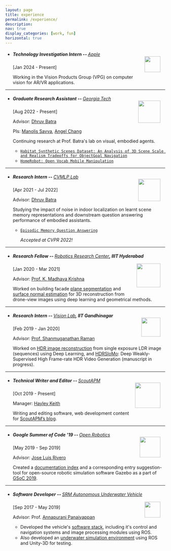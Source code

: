 ```yaml
---
layout: page
title: experience
permalink: /experience/
description:
nav: true
display_categories: [work, fun]
horizontal: true
---
```


- ##### Technology Investigation Intern -- <span style="font-weight:400">[Apple](https://www.apple.com)</span> <img src="https://cdn-icons-png.flaticon.com/256/0/747.png" width="50px" style="margin:15px" align="right">
  
  [Jan 2024 - Present]
  
  Working in the Vision Products Group (VPG) on computer vision for AR/VR applications.

---

- ##### Graduate Research Assistant -- <span style="font-weight:400">[Georgia Tech](https://www.gatech.edu/)</span> <img src="https://brand.gatech.edu/sites/default/files/inline-images/GTVertical_RGB.png" width="70px" style="margin:15px" align="right">
  
  [Aug 2022 - Present]
  
  Advisor: [Dhruv Batra](https://www.cc.gatech.edu/~dbatra/)

  PIs: [Manolis Savva](https://msavva.github.io/), [Angel Chang](https://angelxuanchang.github.io/)

  Continuing research at Prof. Batra's lab on visual, embodied agents.

  - [`Habitat Synthetic Scenes Dataset: An Analysis of 3D Scene Scale and Realism Tradeoffs for ObjectGoal Navigation`](https://3dlg-hcvc.github.io/hssd)
  - [`HomeRobot: Open Vocab Mobile Manipulation`](https://ovmm.github.io/)

---

- ##### Research Intern -- <span style="font-weight:400">[CVMLP Lab](https://mlp.cc.gatech.edu/)</span> <img src="https://www.cc.gatech.edu/~parikh/static/img/lab/vil.png" width="70px" style="margin:15px" align="right">
  
  [Apr 2021 - Jul 2022]
  
  Advisor: [Dhruv Batra](https://www.cc.gatech.edu/~dbatra/) 

  Studying the impact of noise in indoor localization on learnt scene memory representations and downstream question answering performance of embodied assistants.

  - [`Episodic Memory Question Answering`](https://samyak-268.github.io/emqa/)

    *Accepted at CVPR 2022!*

    <!-- <img src="{{ site.baseurl }}/assets/img/emqa_teaser.png" width="70%"> -->

---
- ##### Research Fellow -- <span style="font-weight:400">[Robotics Research Center](https://robotics.iiit.ac.in)</span>, IIIT Hyderabad <img src="https://robotics.iiit.ac.in//images/logopic/rrc_logo.png" width="75px" align="right" style="margin:15px">
  
  [Jan 2020 - Mar 2021]

  Advisor: [Prof. K. Madhava Krishna](https://www.iiit.ac.in/people/faculty/mkrishna/)
  
  Worked on building facade [plane segmentation](https://www.scitepress.org/Papers/2021/102084/102084.pdf) and [surface normal estimation](/building-facade-normal-estimation-crv)  for 3D reconstruction from drone-view images using deep learning and geometrical methods.

---

- ##### Research Intern -- <span style="font-weight:400">[Vision Lab](http://www.shanmuga.people.iitgn.ac.in/team.html)</span>, IIT Gandhinagar<img src="https://upload.wikimedia.org/wikipedia/en/thumb/a/a2/IIT_Gandhinagar_Logo.svg/1200px-IIT_Gandhinagar_Logo.svg.png" width="60px" align="right" style="margin:15px">
  
  [Feb 2019 - Jan 2020]

  Advisor: [Prof. Shanmuganathan Raman](http://www.shanmuga.people.iitgn.ac.in/)
  
  Worked on [HDR image reconstruction](https://github.com/mukulkhanna/fhdr) from single exposure LDR image (sequences) using Deep Learning, and [HDRSloMo](https://drive.google.com/file/d/1KmxXKom4SEnKaMvA5bA9g5IGls9zLAPL/view?usp=sharing): Deep Weakly-Supervised High Frame-rate HDR Video Generation (manuscript in progress).

---
- ##### Technical Writer and Editor -- <span style="font-weight:400">[ScoutAPM](http://scoutapm.com) </span><img src="https://assets.scoutapm.com/assets/public/scout_logo-f2ab3019302500d22b77f24685298b91e8b1fd4778ba5f67368cde418476f513.png" width="80px" align="right" style="margin:15px">
  
  [Oct 2019 - Present]

  Manager: [Hayley Keith](https://www.linkedin.com/in/hayleykeith/)
  
  Writing and editing software, web development content for [ScoutAPM’s blog](https://scoutapm.com/blog/author/mukul-khanna).

---
- ##### Google Summer of Code '19 -- <span style="font-weight:400">[Open Robotics](https://www.openrobotics.org/blog/2019/5/25/open-robotics-welcomes-our-gsoc-students)</span><img src="https://upload.wikimedia.org/wikipedia/commons/thumb/8/85/GSoC-icon.svg/1200px-GSoC-icon.svg.png" width="65px" align="right" style="margin:15px">
  
  [May 2019 - Sep 2019]

  Advisor: [Jose Luis Rivero](http://www.shanmuga.people.iitgn.ac.in/)

  Created a [documentation index](https://github.com/osrf/gazebo-doc-index) and a corresponding entry suggestion-tool for open-source robotic simulation software Gazebo as a part of [GSoC 2019](https://summerofcode.withgoogle.com/archive/2019/projects/6054863815835648/).

---

- ##### Software Developer -- <span style="font-weight:400">[SRM Autonomous Underwater Vehicle](https://www.srmauvsoftware.github.io)</span><img src="https://srmauvsoftware.github.io/assets/img/logo/logo4.png" width="50px" align="right" style="margin:15px">

  [Sep 2017 - May 2019]

  Advisor: Prof. [Annapurani Panaiyappan](https://www.srmist.edu.in/engineering/dept-cse/faculty/drannapurani-panaiyappan-k)

  - Developed the vehicle's [software stack](https://github.com/srmauvsoftware), including it's control and navigation systems and image processing modules using ROS.
  - Also developed an [underwater simulation environment](https://scholar.google.com/citations?view_op=view_citation&hl=en&user=kWAlOAkAAAAJ&citation_for_view=kWAlOAkAAAAJ:u5HHmVD_uO8C) using ROS and Unity-3D for testing.